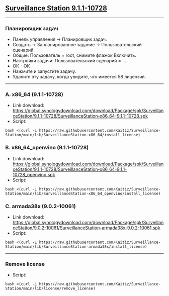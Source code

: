 ## [Surveillance Station 9.1.1-10728](https://archive.synology.com/download/Package/SurveillanceStation)
---
### Планировщик задач

- Панель управления -> Планировщик задач. 
- Создать -> Запланированное задание -> Пользовательский сценарий. 
- Общие: Пользователь = root, снимите флажок Включить. 
- Настройки задачи: Пользовательский сценарий = ... 
- ОК - ОК 
- Нажмите и запустите задачу. 
- Удалите эту задачу, когда увидите, что имеется 58 лицензий.
---
### A. x86_64 (9.1.1-10728)
- Link download: https://global.synologydownload.com/download/Package/spk/SurveillanceStation/9.1.1-10728/SurveillanceStation-x86_64-9.1.1-10728.spk
- Script:
```
bash <(curl -L https://raw.githubusercontent.com/Kaitiz/Surveillance-Station/main/lib/SurveillanceStation-x86_64/install_license)
```

### B. x86_64_openvino (9.1.1-10728)
- Link download: https://global.synologydownload.com/download/Package/spk/SurveillanceStation/9.1.1-10728/SurveillanceStation-x86_64-9.1.1-10728_openvino.spk
- Script:
```
bash <(curl -L https://raw.githubusercontent.com/Kaitiz/Surveillance-Station/main/lib/SurveillanceStation-x86_64_openvino/install_license)
```

### C. armada38x (9.0.2-10061)
- Link download: https://global.synologydownload.com/download/Package/spk/SurveillanceStation/9.0.2-10061/SurveillanceStation-armada38x-9.0.2-10061.spk
- Script:
```
bash <(curl -L https://raw.githubusercontent.com/Kaitiz/Surveillance-Station/main/lib/SurveillanceStation-armada38x/install_license)
```

---
### Remove license
- Script:
```
bash <(curl -L https://raw.githubusercontent.com/Kaitiz/Surveillance-Station/main/lib/license/remove_license)
```
